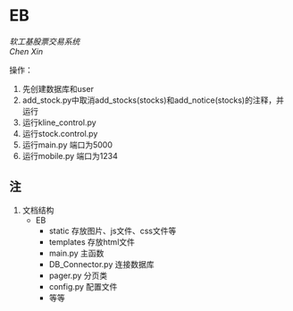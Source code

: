 # EB
*软工基股票交易系统*  
*Chen Xin*

操作：
1. 先创建数据库和user
2. add_stock.py中取消add_stocks(stocks)和add_notice(stocks)的注释，并运行
3. 运行kline_control.py
4. 运行stock.control.py
5. 运行main.py 端口为5000
6. 运行mobile.py 端口为1234


## 注
1. 文档结构  
    * EB  
      * static 存放图片、js文件、css文件等  
      * templates 存放html文件  
      * main.py 主函数
      * DB_Connector.py 连接数据库
      * pager.py 分页类
      * config.py 配置文件
      * 等等
